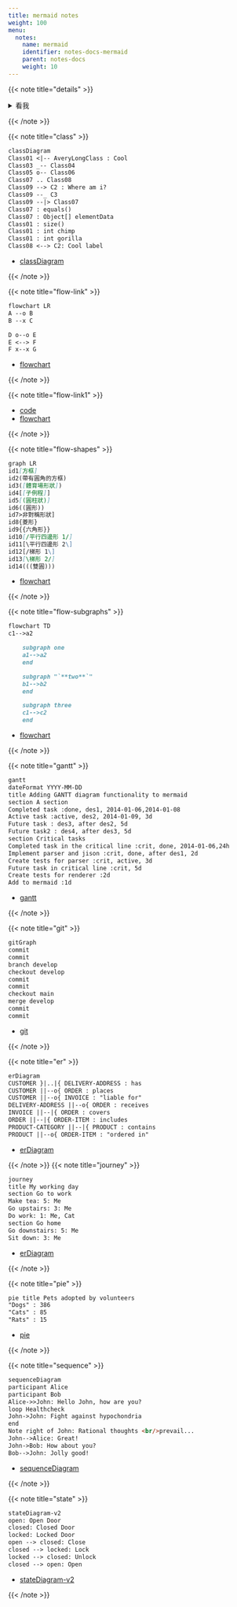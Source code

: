 ```yaml
---
title: mermaid notes
weight: 100
menu:
  notes:
    name: mermaid
    identifier: notes-docs-mermaid
    parent: notes-docs
    weight: 10
---
```


{{< note title="details" >}}

<details>
<summary>看我</summary>
你看不到我
看不到我
</details>

<!-- 你看不到我看不到我 -->

<!--
你看不到我
看不到我
-->

{{< /note >}}

{{< note title="class" >}}

```markdown
classDiagram
Class01 <|-- AveryLongClass : Cool
Class03 _-- Class04
Class05 o-- Class06
Class07 .. Class08
Class09 --> C2 : Where am i?
Class09 --_ C3
Class09 --|> Class07
Class07 : equals()
Class07 : Object[] elementData
Class01 : size()
Class01 : int chimp
Class01 : int gorilla
Class08 <--> C2: Cool label
```

- [classDiagram](/notes/docs/mermaid/img/class_1.svg)

{{< /note >}}

{{< note title="flow-link" >}}

```markdown
flowchart LR
A --o B
B --x C

D o--o E
E <--> F
F x--x G
```

- [flowchart](/notes/docs/mermaid/img/link.svg)

{{< /note >}}

{{< note title="flow-link1" >}}

- [code](/notes/docs/mermaid/img/link1)
- [flowchart](/notes/docs/mermaid/img/link1.svg)

{{< /note >}}

{{< note title="flow-shapes" >}}

```markdown
graph LR
id1[方框]
id2(帶有圓角的方框)
id3([體育場形狀])
id4[[子例程]]
id5[(圓柱狀)]
id6((圓形))
id7>非對稱形狀]
id8{菱形}
id9{{六角形}}
id10[/平行四邊形 1/]
id11[\平行四邊形 2\]
id12[/梯形 1\]
id13[\梯形 2/]
id14(((雙圓)))
```

- [flowchart](/notes/docs/mermaid/img/shapes.svg)

{{< /note >}}

{{< note title="flow-subgraphs" >}}

```markdown
flowchart TD
c1-->a2

    subgraph one
    a1-->a2
    end

    subgraph "`**two**`"
    b1-->b2
    end

    subgraph three
    c1-->c2
    end
```

- [flowchart](/notes/docs/mermaid/img/subgraphs.svg)

{{< /note >}}

{{< note title="gantt" >}}

```markdown
gantt
dateFormat YYYY-MM-DD
title Adding GANTT diagram functionality to mermaid
section A section
Completed task :done, des1, 2014-01-06,2014-01-08
Active task :active, des2, 2014-01-09, 3d
Future task : des3, after des2, 5d
Future task2 : des4, after des3, 5d
section Critical tasks
Completed task in the critical line :crit, done, 2014-01-06,24h
Implement parser and jison :crit, done, after des1, 2d
Create tests for parser :crit, active, 3d
Future task in critical line :crit, 5d
Create tests for renderer :2d
Add to mermaid :1d
```

- [gantt](/notes/docs/mermaid/img/gantt_1.svg)

{{< /note >}}

{{< note title="git" >}}

```markdown
gitGraph
commit
commit
branch develop
checkout develop
commit
commit
checkout main
merge develop
commit
commit
```

- [git](/notes/docs/mermaid/img/git_1.svg)

{{< /note >}}

{{< note title="er" >}}

```markdown
erDiagram
CUSTOMER }|..|{ DELIVERY-ADDRESS : has
CUSTOMER ||--o{ ORDER : places
CUSTOMER ||--o{ INVOICE : "liable for"
DELIVERY-ADDRESS ||--o{ ORDER : receives
INVOICE ||--|{ ORDER : covers
ORDER ||--|{ ORDER-ITEM : includes
PRODUCT-CATEGORY ||--|{ PRODUCT : contains
PRODUCT ||--o{ ORDER-ITEM : "ordered in"
```

- [erDiagram](/notes/docs/mermaid/img/er_1.svg)

{{< /note >}}
{{< note title="journey" >}}

```markdown
journey
title My working day
section Go to work
Make tea: 5: Me
Go upstairs: 3: Me
Do work: 1: Me, Cat
section Go home
Go downstairs: 5: Me
Sit down: 3: Me
```

- [erDiagram](/notes/docs/mermaid/img/journey_1.svg)

{{< /note >}}

{{< note title="pie" >}}

```markdown
pie title Pets adopted by volunteers
"Dogs" : 386
"Cats" : 85
"Rats" : 15
```

- [pie](/notes/docs/mermaid/img/pie_1.svg)

{{< /note >}}

{{< note title="sequence" >}}

```markdown
sequenceDiagram
participant Alice
participant Bob
Alice->>John: Hello John, how are you?
loop Healthcheck
John->John: Fight against hypochondria
end
Note right of John: Rational thoughts <br/>prevail...
John-->Alice: Great!
John->Bob: How about you?
Bob-->John: Jolly good!
```

- [sequenceDiagram](/notes/docs/mermaid/img/sequence_1.svg)

{{< /note >}}

{{< note title="state" >}}

```markdown
stateDiagram-v2
open: Open Door
closed: Closed Door
locked: Locked Door
open --> closed: Close
closed --> locked: Lock
locked --> closed: Unlock
closed --> open: Open
```

- [stateDiagram-v2](/notes/docs/mermaid/img/state_1.svg)

{{< /note >}}
